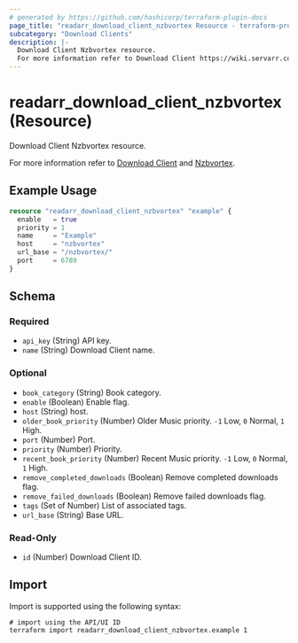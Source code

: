 ```yaml
---
# generated by https://github.com/hashicorp/terraform-plugin-docs
page_title: "readarr_download_client_nzbvortex Resource - terraform-provider-readarr"
subcategory: "Download Clients"
description: |-
  Download Client Nzbvortex resource.
  For more information refer to Download Client https://wiki.servarr.com/readarr/settings#download-clients and Nzbvortex https://wiki.servarr.com/readarr/supported#nzbvortex.
---
```


# readarr_download_client_nzbvortex (Resource)

<!-- subcategory:Download Clients -->Download Client Nzbvortex resource.
For more information refer to [Download Client](https://wiki.servarr.com/readarr/settings#download-clients) and [Nzbvortex](https://wiki.servarr.com/readarr/supported#nzbvortex).

## Example Usage

```terraform
resource "readarr_download_client_nzbvortex" "example" {
  enable   = true
  priority = 1
  name     = "Example"
  host     = "nzbvortex"
  url_base = "/nzbvortex/"
  port     = 6789
}
```

<!-- schema generated by tfplugindocs -->
## Schema

### Required

- `api_key` (String) API key.
- `name` (String) Download Client name.

### Optional

- `book_category` (String) Book category.
- `enable` (Boolean) Enable flag.
- `host` (String) host.
- `older_book_priority` (Number) Older Music priority. `-1` Low, `0` Normal, `1` High.
- `port` (Number) Port.
- `priority` (Number) Priority.
- `recent_book_priority` (Number) Recent Music priority. `-1` Low, `0` Normal, `1` High.
- `remove_completed_downloads` (Boolean) Remove completed downloads flag.
- `remove_failed_downloads` (Boolean) Remove failed downloads flag.
- `tags` (Set of Number) List of associated tags.
- `url_base` (String) Base URL.

### Read-Only

- `id` (Number) Download Client ID.

## Import

Import is supported using the following syntax:

```shell
# import using the API/UI ID
terraform import readarr_download_client_nzbvortex.example 1
```
